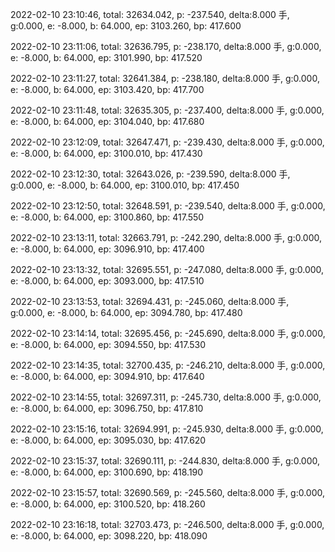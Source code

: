 2022-02-10 23:10:46, total: 32634.042, p: -237.540, delta:8.000 手, g:0.000, e: -8.000, b: 64.000, ep: 3103.260, bp: 417.600

2022-02-10 23:11:06, total: 32636.795, p: -238.170, delta:8.000 手, g:0.000, e: -8.000, b: 64.000, ep: 3101.990, bp: 417.520

2022-02-10 23:11:27, total: 32641.384, p: -238.180, delta:8.000 手, g:0.000, e: -8.000, b: 64.000, ep: 3103.420, bp: 417.700

2022-02-10 23:11:48, total: 32635.305, p: -237.400, delta:8.000 手, g:0.000, e: -8.000, b: 64.000, ep: 3104.040, bp: 417.680

2022-02-10 23:12:09, total: 32647.471, p: -239.430, delta:8.000 手, g:0.000, e: -8.000, b: 64.000, ep: 3100.010, bp: 417.430

2022-02-10 23:12:30, total: 32643.026, p: -239.590, delta:8.000 手, g:0.000, e: -8.000, b: 64.000, ep: 3100.010, bp: 417.450

2022-02-10 23:12:50, total: 32648.591, p: -239.540, delta:8.000 手, g:0.000, e: -8.000, b: 64.000, ep: 3100.860, bp: 417.550

2022-02-10 23:13:11, total: 32663.791, p: -242.290, delta:8.000 手, g:0.000, e: -8.000, b: 64.000, ep: 3096.910, bp: 417.400

2022-02-10 23:13:32, total: 32695.551, p: -247.080, delta:8.000 手, g:0.000, e: -8.000, b: 64.000, ep: 3093.000, bp: 417.510

2022-02-10 23:13:53, total: 32694.431, p: -245.060, delta:8.000 手, g:0.000, e: -8.000, b: 64.000, ep: 3094.780, bp: 417.480

2022-02-10 23:14:14, total: 32695.456, p: -245.690, delta:8.000 手, g:0.000, e: -8.000, b: 64.000, ep: 3094.550, bp: 417.530

2022-02-10 23:14:35, total: 32700.435, p: -246.210, delta:8.000 手, g:0.000, e: -8.000, b: 64.000, ep: 3094.910, bp: 417.640

2022-02-10 23:14:55, total: 32697.311, p: -245.730, delta:8.000 手, g:0.000, e: -8.000, b: 64.000, ep: 3096.750, bp: 417.810

2022-02-10 23:15:16, total: 32694.991, p: -245.930, delta:8.000 手, g:0.000, e: -8.000, b: 64.000, ep: 3095.030, bp: 417.620

2022-02-10 23:15:37, total: 32690.111, p: -244.830, delta:8.000 手, g:0.000, e: -8.000, b: 64.000, ep: 3100.690, bp: 418.190

2022-02-10 23:15:57, total: 32690.569, p: -245.560, delta:8.000 手, g:0.000, e: -8.000, b: 64.000, ep: 3100.520, bp: 418.260

2022-02-10 23:16:18, total: 32703.473, p: -246.500, delta:8.000 手, g:0.000, e: -8.000, b: 64.000, ep: 3098.220, bp: 418.090
